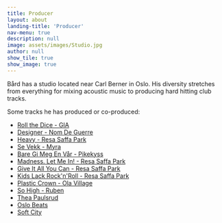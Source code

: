 ```yaml
---
title: Producer
layout: about
landing-title: 'Producer'
nav-menu: true
description: null
image: assets/images/Studio.jpg
author: null
show_tile: true
show_image: true
---
```



Bård has a studio located near Carl Berner in Oslo. His diversity stretches from everything for mixing acoustic music to producing hard hitting club tracks.

Some tracks he has produced or co-produced:
+ [Roll the Dice - GIA](https://open.spotify.com/album/77yILBSNpku8HXSjeCNOkj?si=mfrCtvz9RS6CQ8xdqD0K6Q)
+ [Designer - Nom De Guerre](https://open.spotify.com/track/2V9iXmixlFhXeOxb8Hf7Rj?si=756af368fabd4129)
+ [Heavy - Resa Saffa Park](https://open.spotify.com/track/4Gq35NIM7O0TyGpZ52C7vv?si=cf1c4c0fc99f4f69)
+ [Se Vekk - Myra](https://open.spotify.com/track/571qHCxstHHhvMeI5yMLQt?si=e675a2b760404867)
+ [Bare Gi Meg En Vår - Pikekyss](https://open.spotify.com/track/7yltkGUaIJUmEDDXBxiiNZ?si=545723d7a8ec4c32)
+ [Madness. Let Me In! - Resa Saffa Park](https://open.spotify.com/album/16IJOR0oJxdu9F20OEBVPc?si=AhhYRo1HSDidR_JYXulq5A)
+ [Give It All You Can - Resa Saffa Park](https://open.spotify.com/track/3NP1dSJQ9xZJ0VYBMlu3AE?si=3150a706c4a64e8f)
+ [Kids Lack Rock'n'Roll - Resa Saffa Park](https://open.spotify.com/track/41GEdG0XWY2JEZGcoIdhUt?si=445f397696ec490e)
+ [Plastic Crown - Ola Village](https://open.spotify.com/track/2voCQYwClSmc2bxT70d9U9?si=00b98808b83f4d6c)
+ [So High - Ruben](https://open.spotify.com/track/60bUT3XY15CTg8ZRNrSbqO?si=dW7gTqzWRpSNRHepLUgx4g)
+ [Thea Paulsrud](https://open.spotify.com/album/2fUo2qpGLTp0H5XkFdhIyD?si=4Pp49jPSTwWaGJrS_f0eRw)
+ [Oslo Beats](https://open.spotify.com/album/4BW6pVE2pOTb6P95uGin4q?si=ZCgsaoHiR-SZJOz2WomllQ)
+ [Soft City](https://open.spotify.com/album/2uiLGvtXrLc4MbdPvDLX65?si=bCsOBBwQQCyd55BJAauT-g)
